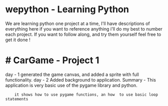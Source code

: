# wepython - Learning Python

We are learning python one project at a time, I'll have descriptions of everything here if you want to reference anything i'll do my best to number each project. If you want to follow along, and try them yourself feel free to get it done !

# # CarGame - Project 1

day - 1 
        generated the game canvas, and added a sprite with full functionality.
day - 2 
        Added background to application.
Summary -
        This application is very basic use of the pygame library and python.

        it shows how to use pygame functions, an how  to use basic loop statements